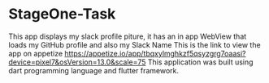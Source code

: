 
# StageOne-Task

This app displays my slack profile piture, it has an in app WebView that loads my GitHub profile and also my Slack Name
This is the link to view the app on appetize https://appetize.io/app/tbqxylmghkzf5qsyzgrg7oaasi?device=pixel7&osVersion=13.0&scale=75 
This application was built using dart programming language and flutter framework.
